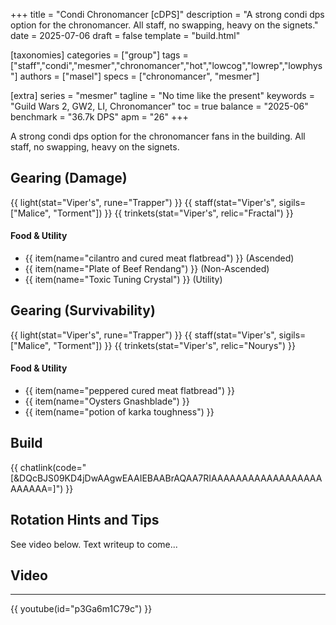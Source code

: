 +++
title = "Condi Chronomancer [cDPS]"
description = "A strong condi dps option for the chronomancer. All staff, no swapping, heavy on the signets."
date = 2025-07-06
draft = false
template = "build.html"

[taxonomies]
categories = ["group"]
tags = ["staff","condi","mesmer","chronomancer","hot","lowcog","lowrep","lowphys"]
authors = ["masel"]
specs = ["chronomancer", "mesmer"]

[extra]
series = "mesmer"
tagline = "No time like the present"
keywords = "Guild Wars 2, GW2, LI, Chronomancer"
toc = true
balance = "2025-06"
benchmark = "36.7k DPS"
apm = "26"
+++

A strong condi dps option for the chronomancer fans in the building. All staff, no swapping, heavy on the signets.

## Gearing (Damage)

{{ light(stat="Viper's", rune="Trapper") }}
{{ staff(stat="Viper's", sigils=["Malice", "Torment"]) }}
{{ trinkets(stat="Viper's", relic="Fractal") }}

#### Food & Utility
- {{ item(name="cilantro and cured meat flatbread") }} (Ascended)
- {{ item(name="Plate of Beef Rendang") }} (Non-Ascended)
- {{ item(name="Toxic Tuning Crystal") }} (Utility)

## Gearing (Survivability)

{{ light(stat="Viper's", rune="Trapper") }}
{{ staff(stat="Viper's", sigils=["Malice", "Torment"]) }}
{{ trinkets(stat="Viper's", relic="Nourys") }}

#### Food & Utility
- {{ item(name="peppered cured meat flatbread") }}
- {{ item(name="Oysters Gnashblade") }}
- {{ item(name="potion of karka toughness") }}

## Build

{{ chatlink(code="[&DQcBJS09KD4jDwAAgwEAAIEBAABrAQAA7RIAAAAAAAAAAAAAAAAAAAAAAAA=]") }}

## Rotation Hints and Tips

See video below. Text writeup to come...

## Video

---

{{ youtube(id="p3Ga6m1C79c") }}

